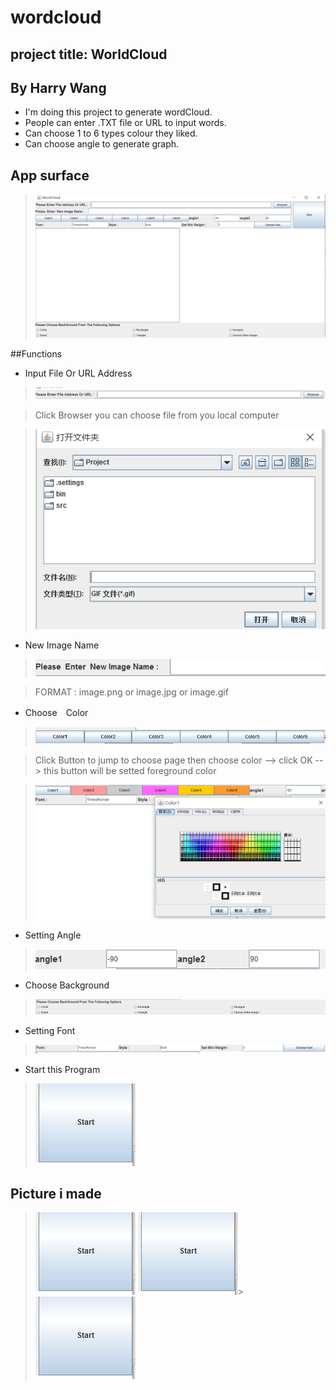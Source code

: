 # wordcloud

## project title: WorldCloud
 By Harry Wang 
 ----------------------------
 
* I'm doing this project to generate wordCloud.
* People can enter .TXT file or URL to input words.
* Can choose 1 to 6 types colour they liked.
* Can choose angle to generate graph.

## App surface 

>![image](https://github.com/G00330443/wordcloud/blob/master/Images/%E6%8D%95%E8%8E%B7.PNG)

##Functions

* Input File Or URL Address

>![image](https://github.com/G00330443/wordcloud/blob/master/Images/URL%20and%20file.PNG)

> Click Browser you can choose file from you local computer 

>![image](https://github.com/G00330443/wordcloud/blob/master/Images/browser.PNG)

* New Image Name

>![image](https://github.com/G00330443/wordcloud/blob/master/Images/new%20IMageName.PNG)

>FORMAT : image.png or image.jpg or image.gif

* Choose　Color

>![image](https://github.com/G00330443/wordcloud/blob/master/Images/Colour%20Choose.PNG)

>Click Button to jump to choose page then choose color --> click OK --> this button will be setted foreground color

>![image](https://github.com/G00330443/wordcloud/blob/master/Images/colour.PNG)


* Setting Angle

>![image](https://github.com/G00330443/wordcloud/blob/master/Images/angleSetting.PNG)

* Choose Background

>![image](https://github.com/G00330443/wordcloud/blob/master/Images/backgroungChoose.PNG)

* Setting Font

>![image](https://github.com/G00330443/wordcloud/blob/master/Images/fontSetting.PNG)

* Start this Program

>![image](https://github.com/G00330443/wordcloud/blob/master/Images/start.PNG)

## Picture i made 
>![image](https://github.com/G00330443/wordcloud/blob/master/Images/start.PNG)
>![image](https://github.com/G00330443/wordcloud/blob/master/Images/start.PNG)>![image](https://github.com/G00330443/wordcloud/blob/master/Images/start.PNG)

